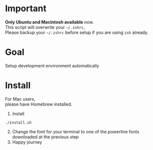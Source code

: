 # Important
**Only Ubuntu and Macintosh available** now.  
This script will overwrite your `~/.zshrc`,  
Please backup your `~/.zshrc` before setup if you are using `zsh` already.  

# Goal
Setup development environment automatically

# Install
For Mac users,  
please have Homebrew installed.

1. Install
```
./install.sh
```
2. Change the font for your terminal to one of the powerline fonts downloaded at the previous step
3. Happy journey
